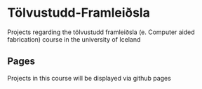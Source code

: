 # Tölvustudd-Framleiðsla

Projects regarding the tölvustudd framleiðsla (e. Computer aided fabrication) course in the university of Iceland

## Pages

Projects in this course will be displayed via github pages

